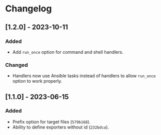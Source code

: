 # Changelog

## [1.2.0] - 2023-10-11

### Added

- Add `run_once` option for command and shell handlers.

### Changed

- Handlers now use Ansible tasks instead of handlers to allow `run_once`
  option to work properly.

## [1.1.0] - 2023-06-15

### Added

- Prefix option for target files (`579b168`).
- Ability to define exporters without id (`232bdca`).
